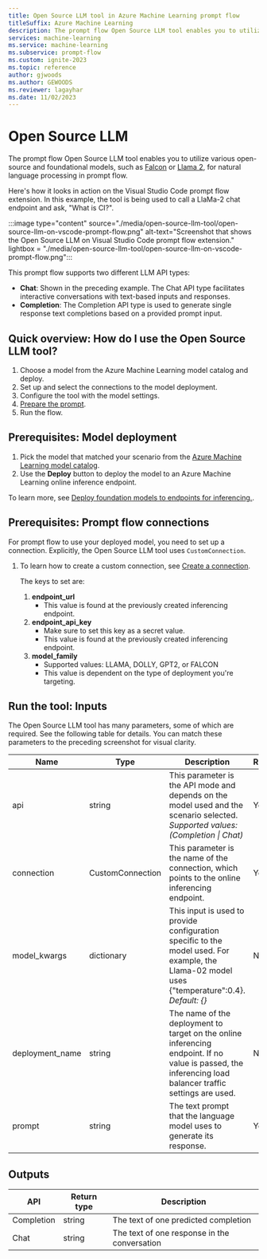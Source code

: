 ```yaml
---
title: Open Source LLM tool in Azure Machine Learning prompt flow
titleSuffix: Azure Machine Learning
description: The prompt flow Open Source LLM tool enables you to utilize various open-source and foundational models.
services: machine-learning
ms.service: machine-learning
ms.subservice: prompt-flow
ms.custom: ignite-2023
ms.topic: reference
author: gjwoods
ms.author: GEWOODS
ms.reviewer: lagayhar
ms.date: 11/02/2023
---
```


# Open Source LLM

The prompt flow Open Source LLM tool enables you to utilize various open-source and foundational models, such as [Falcon](https://aka.ms/AAlc25c) or [Llama 2](https://aka.ms/AAlc258), for natural language processing in prompt flow.

Here's how it looks in action on the Visual Studio Code prompt flow extension. In this example, the tool is being used to call a LlaMa-2 chat endpoint and ask, "What is CI?".

:::image type="content" source="./media/open-source-llm-tool/open-source-llm-on-vscode-prompt-flow.png" alt-text="Screenshot that shows the Open Source LLM on Visual Studio Code prompt flow extension." lightbox = "./media/open-source-llm-tool/open-source-llm-on-vscode-prompt-flow.png":::

This prompt flow supports two different LLM API types:

- **Chat**: Shown in the preceding example. The Chat API type facilitates interactive conversations with text-based inputs and responses.
- **Completion**: The Completion API type is used to generate single response text completions based on a provided prompt input.

## Quick overview: How do I use the Open Source LLM tool?

1. Choose a model from the Azure Machine Learning model catalog and deploy.
1. Set up and select the connections to the model deployment.
1. Configure the tool with the model settings.
1. [Prepare the prompt](./prompt-tool.md#how-to-write-prompt).
1. Run the flow.

## Prerequisites: Model deployment

1. Pick the model that matched your scenario from the [Azure Machine Learning model catalog](https://ml.azure.com/model/catalog).
1. Use the **Deploy** button to deploy the model to an Azure Machine Learning online inference endpoint.

To learn more, see [Deploy foundation models to endpoints for inferencing.](../../how-to-use-foundation-models.md#deploying-foundation-models-to-endpoints-for-inferencing).

## Prerequisites: Prompt flow connections

For prompt flow to use your deployed model, you need to set up a connection. Explicitly, the Open Source LLM tool uses `CustomConnection`.

1. To learn how to create a custom connection, see [Create a connection](https://microsoft.github.io/promptflow/how-to-guides/manage-connections.html#create-a-connection).

    The keys to set are:

    1. **endpoint_url**
        - This value is found at the previously created inferencing endpoint.
    1. **endpoint_api_key**
        - Make sure to set this key as a secret value.
        - This value is found at the previously created inferencing endpoint.
    1. **model_family**
        - Supported values: LLAMA, DOLLY, GPT2, or FALCON
        - This value is dependent on the type of deployment you're targeting.

## Run the tool: Inputs

The Open Source LLM tool has many parameters, some of which are required. See the following table for details. You can match these parameters to the preceding screenshot for visual clarity.

| Name | Type | Description | Required |
|------|------|-------------|----------|
| api | string | This parameter is the API mode and depends on the model used and the scenario selected. *Supported values: (Completion \| Chat)* | Yes |
| connection | CustomConnection | This parameter is the name of the connection, which points to the online inferencing endpoint. | Yes |
| model_kwargs | dictionary | This input is used to provide configuration specific to the model used. For example, the Llama-02 model uses {\"temperature\":0.4}. *Default: {}* | No |
| deployment_name | string | The name of the deployment to target on the online inferencing endpoint. If no value is passed, the inferencing load balancer traffic settings are used. | No |
| prompt | string | The text prompt that the language model uses to generate its response. | Yes |

## Outputs

| API        | Return type | Description                              |
|------------|-------------|------------------------------------------|
| Completion | string      | The text of one predicted completion     |
| Chat       | string      | The text of one response in the conversation |

